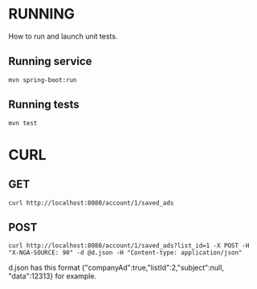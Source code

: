 # RUNNING
How to run and launch unit tests.

## Running service
    mvn spring-boot:run

## Running tests
    mvn test

# CURL 

## GET
    curl http://localhost:8080/account/1/saved_ads

## POST
    curl http://localhost:8080/account/1/saved_ads?list_id=1 -X POST -H "X-NGA-SOURCE: 90" -d @d.json -H "Content-type: application/json"

d.json has this format {"companyAd":true,"listId":2,"subject":null, "data":12313} for example.